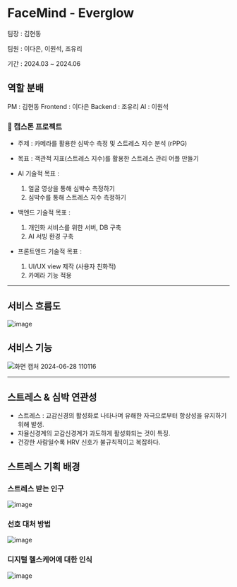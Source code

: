 # FaceMind - Everglow
팀장 : 김현동 

팀원 : 이다은, 이원석, 조유리

기간 : 2024.03 ~ 2024.06

## 역할 분배
PM : 김현동
Frontend : 이다은
Backend : 조유리
AI : 이원석

### :european_post_office: 캡스톤 프로젝트
- 주제 : 카메라를 활용한 심박수 측정 및 스트레스 지수 분석 (rPPG) 

- 목표 : 객관적 지표(스트레스 지수)를 활용한 스트레스 관리 어플 만들기 

- AI 기술적 목표 : 
  1. 얼굴 영상을 통해 심박수 측정하기
  2. 심박수를 통해 스트레스 지수 측정하기

- 백엔드 기술적 목표 : 
  1. 개인화 서비스를 위한 서버, DB 구축
  2. AI 서빙 환경 구축
 
- 프론트엔드 기술적 목표 : 
  1. UI/UX view 제작 (사용자 친화적)
  2. 카메라 기능 적용
     
---------------
## 서비스 흐름도
![image](https://github.com/Everglow-FaceMind/FaceMind/assets/100841549/6c3c073f-9e81-4c73-a36f-ba6c0ecff321)

## 서비스 기능
![화면 캡처 2024-06-28 110116](https://github.com/Everglow-FaceMind/FaceMind/assets/100841549/fe191ffc-985b-4940-a716-85642a0a3df7)

----------------
## 스트레스 & 심박 연관성
- 스트레스 : 교감신경의 활성화로 나타나며 유해한 자극으로부터 항상성을 유지하기 위해 발생.
- 자율신경계의 교감신경계가 과도하게 활성화되는 것이 특징.
- 건강한 사람일수록 HRV 신호가 불규칙적이고 복잡하다.


## 스트레스 기획 배경 


### 스트레스 받는 인구
![image](https://github.com/Everglow-FaceMind/FaceMind/assets/100841549/24aee001-d76b-4e44-8a7f-11d473f7253b)

### 선호 대처 방법
![image](https://github.com/Everglow-FaceMind/FaceMind/assets/100841549/b17f428c-c4a3-48ea-adbc-2de963a4c00e)

### 디지털 헬스케어에 대한 인식
![image](https://github.com/Everglow-FaceMind/FaceMind/assets/100841549/0c1d884d-01d9-4a45-a4d6-3d21fbfdede9)
